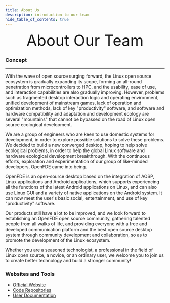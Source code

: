 ```yaml
---
title: About Us
description: introduction to our team
hide_table_of_contents: true
---
```


<div align='center' ><font size='70'>About Our Team</font></div>

### Concept
---

With the wave of open source surging forward, the Linux open source ecosystem is gradually expanding its scope, forming an all-round penetration from microcontrollers to HPC, and the usability, ease of use, and interaction capabilities are also gradually improving. However, problems such as fragmented desktop interaction logic and operating environment, unified development of mainstream games, lack of operation and optimization methods, lack of key "productivity" software, and software and hardware compatibility and adaptation and development ecology are several "mountains" that cannot be bypassed on the road of Linux open source ecological development.

We are a group of engineers who are keen to use domestic systems for development, in order to explore possible solutions to solve these problems. We decided to build a new converged desktop, hoping to help solve ecological problems, in order to help the global Linux software and hardware ecological development breakthrough. With the continuous efforts, exploration and experimentation of our group of like-minded developers, OpenFDE came into being.

OpenFDE is an open-source desktop based on the integration of AOSP, Linux applications and Android applications, which supports experiencing all the functions of the latest Android applications on Linux, and can also use Linux GUI and a variety of native applications on the Android system. It can now meet the user's basic social, entertainment, and use of key "productivity" software.

Our products still have a lot to be improved, and we look forward to establishing an OpenFDE open source community, gathering talented people from all walks of life, and providing everyone with a free and developed communication platform and the best open source desktop system through community development and collaboration, so as to promote the development of the Linux ecosystem.

Whether you are a seasoned technologist, a professional in the field of Linux open source, a novice, or an ordinary user, we welcome you to join us to create better technology and build a stronger community!

### Websites and Tools

- [Official Website](https://openfde.com/en)
- [Code Repositories](https://gitee.com/openfde) 
- [User Documentation](/docs/category/user-guides)
